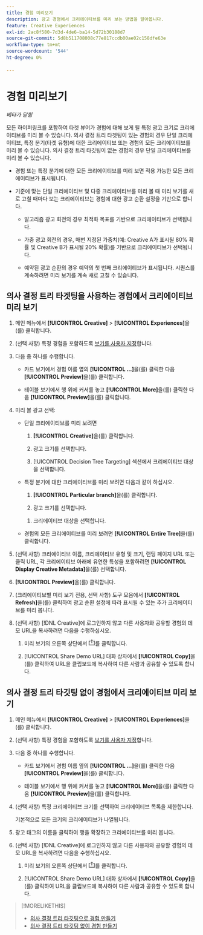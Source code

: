```yaml
---
title: 경험 미리보기
description: 광고 경험에서 크리에이티브를 미리 보는 방법을 알아봅니다.
feature: Creative Experiences
exl-id: 2ac8f580-7d3d-4de6-ba14-5d72b30188d7
source-git-commit: 5d8b511708008c77e817ccdb00ae02c158dfe63e
workflow-type: tm+mt
source-wordcount: '544'
ht-degree: 0%

---
```


# 경험 미리보기

*베타가 닫힘*

모든 하이퍼링크를 포함하여 타겟 뷰어가 경험에 대해 보게 될 특정 광고 크기로 크리에이티브를 미리 볼 수 있습니다. 의사 결정 트리 타겟팅이 있는 경험의 경우 단일 크리에이티브, 특정 분기(타겟 유형)에 대한 크리에이티브 또는 경험의 모든 크리에이티브를 미리 볼 수 있습니다. 의사 결정 트리 타깃팅이 없는 경험의 경우 단일 크리에이티브를 미리 볼 수 있습니다. <!-- verify -->

* 경험 또는 특정 분기에 대한 모든 크리에이티브를 미리 보면 적용 가능한 모든 크리에이티브가 표시됩니다.

* 기준에 맞는 단일 크리에이티브 및 다중 크리에이티브를 미리 볼 때 미리 보기를 새로 고칠 때마다 보는 크리에이티브는 경험에 대한 광고 순환 설정을 기반으로 합니다.

   * 알고리즘 광고 회전의 경우 최적화 목표를 기반으로 크리에이티브가 선택됩니다.

   * 가중 광고 회전의 경우, 매번 지정된 가중치(예: Creative A가 표시될 80% 확률 및 Creative B가 표시될 20% 확률)를 기반으로 크리에이티브가 선택됩니다.

   * 예약된 광고 순환의 경우 예약의 첫 번째 크리에이티브가 표시됩니다. 시퀀스를 계속하려면 미리 보기를 계속 새로 고칠 수 있습니다.<!-- Refresh isn't there as of 2/3 -->

## 의사 결정 트리 타겟팅을 사용하는 경험에서 크리에이티브 미리 보기

1. 메인 메뉴에서 **[!UICONTROL Creative]** > **[!UICONTROL Experiences]**&#x200B;을(를) 클릭합니다.

1. (선택 사항) 특정 경험을 포함하도록 [보기를 사용자 지정](/help/creative/introduction/customize-data-views.md)합니다.

1. 다음 중 하나를 수행합니다.

   * 카드 보기에서 경험 이름 옆의 **[!UICONTROL ...]**&#x200B;을(를) 클릭한 다음 **[!UICONTROL Preview]**&#x200B;을(를) 클릭합니다.

   * 테이블 보기에서 행 위에 커서를 놓고 **[!UICONTROL More]**&#x200B;을(를) 클릭한 다음 **[!UICONTROL Preview]**&#x200B;을(를) 클릭합니다.

1. 미리 볼 광고 선택:

   * 단일 크리에이티브를 미리 보려면

      1. **[!UICONTROL Creative]**&#x200B;을(를) 클릭합니다.

      1. 광고 크기를 선택합니다.

      1. [!UICONTROL Decision Tree Targeting] 섹션에서 크리에이티브 대상을 선택합니다.

   * 특정 분기에 대한 크리에이티브를 미리 보려면 다음과 같이 하십시오.

      1. **[!UICONTROL Particular branch]**&#x200B;을(를) 클릭합니다.

      1. 광고 크기를 선택합니다.

     <!-- I don't see this as of 2/3:
     1. Select whether to group the creatives by Rotation Type or Ad Size.
     -->

      1. 크리에이티브 대상을 선택합니다.

   * 경험의 모든 크리에이티브를 미리 보려면 **[!UICONTROL Entire Tree]**&#x200B;을(를) 클릭합니다.

     <!-- I don't see this as of 2/3:
     1. Click **[!UICONTROL Entire Tree]**.
     1. Select the ad size.
     1. Select whether to group the creatives by Rotation Type or Ad Size.
     -->

1. (선택 사항) 크리에이티브 이름, 크리에이티브 유형 및 크기, 랜딩 페이지 URL 또는 클릭 URL, 각 크리에이티브 아래에 유연한 특성을 포함하려면 **[!UICONTROL Display Creative Metadata]**&#x200B;을(를) 선택합니다.

1. **[!UICONTROL Preview]**&#x200B;을(를) 클릭합니다.

1. (크리에이티브별 미리 보기 전용, 선택 사항) 도구 모음에서 **[!UICONTROL Refresh]**&#x200B;을(를) 클릭하여 광고 순환 설정에 따라 표시될 수 있는 추가 크리에이티브를 미리 봅니다.<!-- I don't see this as of 2/3 -->

1. (선택 사항) [!DNL Creative]에 로그인하지 않고 다른 사용자와 공유할 경험의 데모 URL을 복사하려면 다음을 수행하십시오.

   1. 미리 보기의 오른쪽 상단에서 ![공유](/help/creative/assets/share.png "공유")를 클릭합니다.

   1. [!UICONTROL Share Demo URL] 대화 상자에서 **[!UICONTROL Copy]**&#x200B;을(를) 클릭하여 URL을 클립보드에 복사하여 다른 사람과 공유할 수 있도록 합니다.


## 의사 결정 트리 타깃팅 없이 경험에서 크리에이티브 미리 보기

1. 메인 메뉴에서 **[!UICONTROL Creative]** > **[!UICONTROL Experiences]**&#x200B;을(를) 클릭합니다.

1. (선택 사항) 특정 경험을 포함하도록 [보기를 사용자 지정](/help/creative/introduction/customize-data-views.md)합니다.

1. 다음 중 하나를 수행합니다.

   * 카드 보기에서 경험 이름 옆의 **[!UICONTROL ...]**&#x200B;을(를) 클릭한 다음 **[!UICONTROL Preview]**&#x200B;을(를) 클릭합니다.

   * 테이블 보기에서 행 위에 커서를 놓고 **[!UICONTROL More]**&#x200B;을(를) 클릭한 다음 **[!UICONTROL Preview]**&#x200B;을(를) 클릭합니다.

1. (선택 사항) 특정 크리에이티브 크기를 선택하여 크리에이티브 목록을 제한합니다.

   기본적으로 모든 크기의 크리에이티브가 나열됩니다.

1. 광고 태그의 이름을 클릭하여 행을 확장하고 크리에이티브를 미리 봅니다.

1. (선택 사항) [!DNL Creative]에 로그인하지 않고 다른 사용자와 공유할 경험의 데모 URL을 복사하려면 다음을 수행하십시오.

   1. 미리 보기의 오른쪽 상단에서 ![공유](/help/creative/assets/share.png "공유")를 클릭합니다.

   1. [!UICONTROL Share Demo URL] 대화 상자에서 **[!UICONTROL Copy]**&#x200B;을(를) 클릭하여 URL을 클립보드에 복사하여 다른 사람과 공유할 수 있도록 합니다.

>[!MORELIKETHIS]
>
>* [의사 결정 트리 타깃팅으로 경험 만들기](experience-create-targeting.md)
>* [의사 결정 트리 타깃팅 없이 경험 만들기](/help/creative/experiences/experience-create-no-targeting.md)
